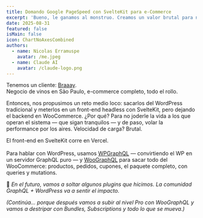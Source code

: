 ```yaml
---
title: Domando Google PageSpeed con SvelteKit para e-Commerce
excerpt: 'Bueno, le ganamos al monstruo. Creamos un valor brutal para nuestro cliente. Su e-commerce ahora es una cosa brillante, rápida como un rayo, que pasa los test tiránicos del PageSpeed de Google con sobra — y deja en visto a cualquier competidor con presupuesto gordo. Echa un ojo a esto.'
date: 2025-08-31
featured: false
isMain: false
icon: ChartNoAxesCombined
authors:
  - name: Nicolas Erramuspe
    avatar: /me.jpeg
  - name: Claude AI
    avatar: /claude-logo.png
---
```


Tenemos un cliente: [Braaay](http://braaay.com).  
Negocio de vinos en São Paulo, e-commerce completo, todo el rollo.

Entonces, nos propusimos un reto medio loco: sacarlos del WordPress tradicional y meterlos en un front-end headless con SvelteKit, pero dejando el backend en WooCommerce. ¿Por qué? Para no joderle la vida a los que operan el sistema — que sigan tranquilos — y de paso, volar la performance por los aires. Velocidad de carga? Brutal.

El front-end en SvelteKit corre en Vercel.  
<br />
Para hablar con WordPress, usamos [WPGraphQL](https://www.wpgraphql.com/) — convirtiendo el WP en un servidor GraphQL puro — y [WooGraphQL](https://woographql.com/) para sacar todo del WooCommerce: productos, pedidos, cupones, el paquete completo, con queries y mutations.

👋 _En el futuro, vamos a soltar algunos plugins que hicimos. La comunidad GraphQL + WordPress va a sentir el impacto._

_(Continúa... porque después vamos a subir al nivel Pro con WooGraphQL y vamos a destripar con Bundles, Subscriptions y todo lo que se mueva.)_

